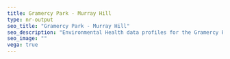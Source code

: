 ```yaml
---
title: Gramercy Park - Murray Hill
type: nr-output
seo_title: "Gramercy Park - Murray Hill"
seo_description: "Environmental Health data profiles for the Gramercy Park - Murray Hill neighborhood of NYC."
seo_image: ""
vega: true
---
```

